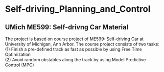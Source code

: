 # Self-driving_Planning_and_Control

## UMich ME599: Self-drivng Car Material
The project is based on course project of ME599: Self-driving Car at University of Michigan, Ann Arbor. The course project consists of two tasks:   
(1) Finish a pre-defined track as fast as possible by using Free Time Optimization   
(2) Avoid random obstables along the track by using Model Predictive Control (MPC)   
   
   
